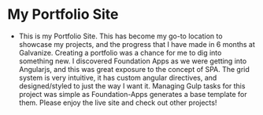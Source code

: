 # My Portfolio Site

- This is my Portfolio Site. This has become my go-to location to showcase my projects, and the progress that I have made in 6 months at Galvanize. Creating a portfolio was a chance for me to dig into something new. I discovered Foundation Apps as we were getting into Angularjs, and this was great exposure to the concept of SPA. The grid system is very intuitive, it has custom angular directives, and designed/styled to just the way I want it. Managing Gulp tasks for this project was simple as Foundation-Apps generates a base template for them. Please enjoy the live site and check out other projects!
